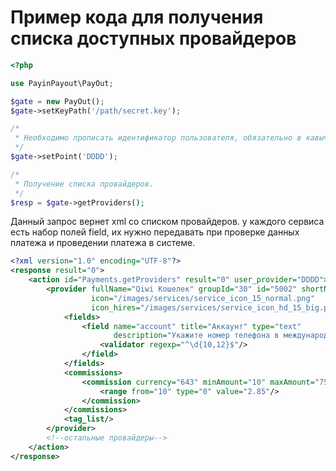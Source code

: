 # Пример кода для получения списка доступных провайдеров

```php
<?php

use PayinPayout\PayOut;

$gate = new PayOut();
$gate->setKeyPath('/path/secret.key');

/*
 * Необходимо прописать идентификатор пользователя, обязательно в кавычках. 
 */
$gate->setPoint('DDDD');

/*
 * Получение списка провайдеров. 
 */
$resp = $gate->getProviders();
```

Данный запрос вернет xml со списком провайдеров. у каждого сервиса есть набор полей field, их нужно передавать при 
проверке данных платежа и проведении платежа в системе.

```xml
<?xml version="1.0" encoding="UTF-8"?>
<response result="0">
    <action id="Payments.getProviders" result="0" user_provider="DDDD">
        <provider fullName="Qiwi Кошелек" groupId="30" id="5002" shortName="Qiwi Кошелек"
                  icon="/images/services/service_icon_15_normal.png"
                  icon_hires="/images/services/service_icon_hd_15_big.png">
            <fields>
                <field name="account" title="Аккаунт" type="text"
                       description="Укажите номер телефона в международном формате без +">
                    <validator regexp="^\d{10,12}$"/>
                </field>
            </fields>
            <commissions>
                <commission currency="643" minAmount="10" maxAmount="75000">
                    <range from="10" type="0" value="2.85"/>
                </commission>
            </commissions>
            <tag_list/>
        </provider>
        <!--остальные провайдеры-->
    </action>
</response>
```